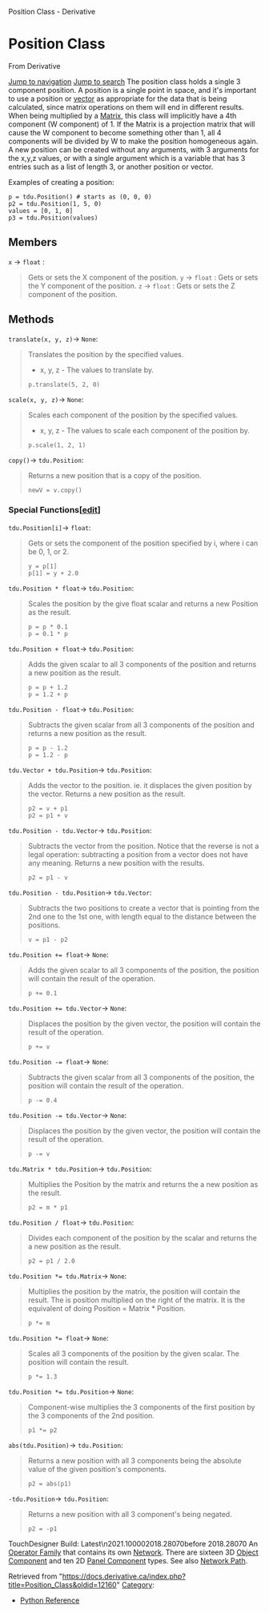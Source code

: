 

Position Class - Derivative




# Position Class
From Derivative

[Jump to navigation](#mw-head)
[Jump to search](#searchInput)
The position class holds a single 3 component position. A position is a single point in space, and it's important to use a position or [vector](Vector_Class.html "Vector Class") as appropriate for the data that is being calculated, since matrix operations on them will end in different results. When being multiplied by a [Matrix](Matrix_Class.html "Matrix Class"), this class will implicitly have a 4th component (W component) of 1. If the Matrix is a projection matrix that will cause the W component to become something other than 1, all 4 components will be divided by W to make the position homogeneous again. A new position can be created without any arguments, with 3 arguments for the x,y,z values, or with a single argument which is a variable that has 3 entries such as a list of length 3, or another position or vector.
  
Examples of creating a position:
```
p = tdu.Position() # starts as (0, 0, 0)
p2 = tdu.Position(1, 5, 0)
values = [0, 1, 0]
p3 = tdu.Position(values)
```
  

## Members
`x` → `float` :
> Gets or sets the X component of the position.
`y` → `float` :
> Gets or sets the Y component of the position.
`z` → `float` :
> Gets or sets the Z component of the position.
## Methods
`translate(x, y, z)`→ `None`:
> Translates the position by the specified values.
> 
> * x, y, z - The values to translate by.
> 
> ```
> p.translate(5, 2, 0)
> 
> ```
`scale(x, y, z)`→ `None`:
> Scales each component of the position by the specified values.
> 
> * x, y, z - The values to scale each component of the position by.
> 
> ```
> p.scale(1, 2, 1)
> 
> ```
`copy()`→ `tdu.Position`:
> Returns a new position that is a copy of the position.
> 
> ```
> newV = v.copy()
> 
> ```
### Special Functions[[edit](https://docs.derivative.ca/index.php?title=Template:SubSection&action=edit&section=T-1 "Edit section: Special Functions")]
`tdu.Position[i]`→ `float`:
> Gets or sets the component of the position specified by i, where i can be 0, 1, or 2.
> 
> ```
> y = p[1]
> p[1] = y + 2.0
> 
> ```
`tdu.Position * float`→ `tdu.Position`:
> Scales the position by the give float scalar and returns a new Position as the result.
> 
> ```
> p = p * 0.1
> p = 0.1 * p
> 
> ```
`tdu.Position + float`→ `tdu.Position`:
> Adds the given scalar to all 3 components of the position and returns a new position as the result.
> 
> ```
> p = p + 1.2
> p = 1.2 + p
> 
> ```
`tdu.Position - float`→ `tdu.Position`:
> Subtracts the given scalar from all 3 components of the position and returns a new position as the result.
> 
> ```
> p = p - 1.2
> p = 1.2 - p
> 
> ```
`tdu.Vector + tdu.Position`→ `tdu.Position`:
> Adds the vector to the position. ie. it displaces the given position by the vector. Returns a new position as the result.
> 
> ```
> p2 = v + p1
> p2 = p1 + v
> 
> ```
`tdu.Position - tdu.Vector`→ `tdu.Position`:
> Subtracts the vector from the position. Notice that the reverse is not a legal operation: subtracting a position from a vector does not have any meaning. Returns a new position with the results.
> 
> ```
> p2 = p1 - v
> 
> ```
`tdu.Position - tdu.Position`→ `tdu.Vector`:
> Subtracts the two positions to create a vector that is pointing from the 2nd one to the 1st one, with length equal to the distance between the positions.
> 
> ```
> v = p1 - p2
> 
> ```
`tdu.Position += float`→ `None`:
> Adds the given scalar to all 3 components of the position, the position will contain the result of the operation.
> 
> ```
> p += 0.1
> 
> ```
`tdu.Position += tdu.Vector`→ `None`:
> Displaces the position by the given vector, the position will contain the result of the operation.
> 
> ```
> p += v
> 
> ```
`tdu.Position -= float`→ `None`:
> Subtracts the given scalar from all 3 components of the position, the position will contain the result of the operation.
> 
> ```
> p -= 0.4
> 
> ```
`tdu.Position -= tdu.Vector`→ `None`:
> Displaces the position by the given vector, the position will contain the result of the operation.
> 
> ```
> p -= v
> 
> ```
`tdu.Matrix * tdu.Position`→ `tdu.Position`:
> Multiplies the Position by the matrix and returns the a new position as the result.
> 
> ```
> p2 = m * p1
> 
> ```
`tdu.Position / float`→ `tdu.Position`:
> Divides each component of the position by the scalar and returns the a new position as the result.
> 
> ```
> p2 = p1 / 2.0
> 
> ```
`tdu.Position *= tdu.Matrix`→ `None`:
> Multiplies the position by the matrix, the position will contain the result. The is position multiplied on the right of the matrix. It is the equivalent of doing Position = Matrix \* Position.
> 
> ```
> p *= m
> 
> ```
`tdu.Position *= float`→ `None`:
> Scales all 3 components of the position by the given scalar. The position will contain the result.
> 
> ```
> p *= 1.3
> 
> ```
`tdu.Position *= tdu.Position`→ `None`:
> Component-wise multiplies the 3 components of the first position by the 3 components of the 2nd position.
> 
> ```
> p1 *= p2
> 
> ```
`abs(tdu.Position)`→ `tdu.Position`:
> Returns a new position with all 3 components being the absolute value of the given position's components.
> 
> ```
> p2 = abs(p1)
> 
> ```
`-tdu.Position`→ `tdu.Position`:
> Returns a new position with all 3 component's being negated.
> 
> ```
> p2 = -p1
> 
> ```
TouchDesigner Build: Latest\n2021.100002018.28070before 2018.28070
An [Operator Family](Operator_Family.html "Operator Family") that contains its own [Network](Network.html "Network"). There are sixteen 3D [Object Component](Object_Component.html "Object Component") and ten 2D [Panel Component](Panel_Component.html "Panel Component") types. See also [Network Path](Network_Path.html "Network Path").

Retrieved from "<https://docs.derivative.ca/index.php?title=Position_Class&oldid=12160>"
[Category](Special_Categories.html "Special:Categories"):
* [Python Reference](Category_Python_Reference.html "Category:Python Reference")